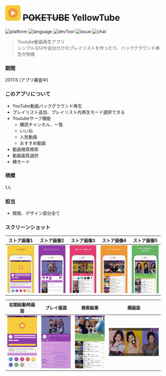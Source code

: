 # ![アイコン](https://github.com/Noodlekim/RESUME/blob/master/images/poketube.png?raw=true=50x50) ~~POKETUBE~~ YellowTube

![platform](https://img.shields.io/badge/platform-iOS-blue.svg)
![language](https://img.shields.io/badge/language-Swift3-red.svg)
![devTool](https://img.shields.io/badge/devTool-Xcode8-yellow.svg)
![issue](https://img.shields.io/badge/issue-GitHub-green.svg)
![chat](https://img.shields.io/badge/chat-Slack-59B89A.svg)

> Youtube動画再生アプリ  
> シンプルなUIや自分だけのプレイリストを作ったり、バックグラウンド再生が特徴

### 期間
2017.6 (アプリ審査中)

### このアプリについて
- YouTube動画バックグラウンド再生
- プレイリスト追加、プレイリスト内再生モード選択できる
- Youtubeサーブ機能
  - 購読チャンネル、一覧
  - いいね
  - 人気動画
  - おすすめ動画
- 動画検索検索
- 動画画質選択
- 横モード

### 規模
1人

### 担当
- 開発、デザイン部分全て

### スクリーンショット
| ストア画像1 | ストア画像2 | ストア画像3 | ストア画像4 | ストア画像5 |
| :--: | :--: | :--: | :--: | :--: |
|![](https://github.com/Noodlekim/RESUME/blob/master/images/screenshots/poketube/app_stroe1.png?raw=true)|![](https://github.com/Noodlekim/RESUME/blob/master/images/screenshots/poketube/app_stroe2.png?raw=true)|![](https://github.com/Noodlekim/RESUME/blob/master/images/screenshots/poketube/app_stroe3.png?raw=true)|![](https://github.com/Noodlekim/RESUME/blob/master/images/screenshots/poketube/app_stroe4.png?raw=true)|![](https://github.com/Noodlekim/RESUME/blob/master/images/screenshots/poketube/app_stroe5.png?raw=true)|

| 初期起動時画面 | プレイ画面 | 検索結果 | 横画面 |
| :--: | :--: | :--: | :--: |
|![](https://github.com/Noodlekim/RESUME/blob/master/images/screenshots/poketube/poke1.PNG?raw=true)|![](https://github.com/Noodlekim/RESUME/blob/master/images/screenshots/poketube/poke3.PNG?raw=true)|![](https://github.com/Noodlekim/RESUME/blob/master/images/screenshots/poketube/poke6.PNG?raw=true)|![](https://github.com/Noodlekim/RESUME/blob/master/images/screenshots/poketube/poke5.PNG?raw=true)|
